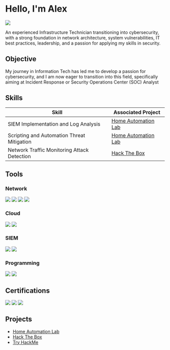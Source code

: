 # Hello, I'm Alex
<a href="[https://linkedin.com](https://www.linkedin.com/in/alexajones/)"><img src="https://img.shields.io/badge/-LinkedIn-0072b1?&style=for-the-badge&logo=linkedin&logoColor=white" /></a>

An experienced Infrastructure Technician transitioning into cybersecurity, with a strong foundation in network architecture, system vulnerabilities, IT best practices, leadership, and a passion for applying my skills in security.

## Objective

My journey in Information Tech has led me to develop a passion for cybersecurity, and I am now eager to transition into this field, specifically aiming at Incident Response or Security Operations Center (SOC) Analyst

## Skills

| Skill                                         | Associated Project         |
|-----------------------------------------------|----------------------------|
| SIEM Implementation and Log Analysis          | <a href="https://github.com/JonesGitH/Home-Automation-Lab/tree/main">Home Automation Lab</a>|
| Scripting and Automation Threat Mitigation    | <a href="https://github.com/JonesGitH/Home-Automation-Lab/tree/main">Home Automation Lab</a>|
| Network Traffic Monitoring Attack Detection   | <a href="https://app.hackthebox.com/profile/2006645">Hack The Box</a>



## Tools

### Network
<div>
    <img src="https://img.shields.io/badge/-Wireshark-1679A7?&style=for-the-badge&logo=Wireshark&logoColor=white" />
    <img src="https://img.shields.io/badge/-Nmap-000080?style=for-the-badge&logo=World&logoColor=white" />
    <img src="https://img.shields.io/badge/-Metasploit-0576b3?style=for-the-badge&logo=Metasploit&logoColor=white" />
    <img src="https://img.shields.io/badge/-Burp%20Suite-FF6F00?style=for-the-badge&logo=Burp%20Suite&logoColor=white" />
</div>

### Cloud
<div>
    <img src="https://img.shields.io/badge/-Google%20Cloud-4285F4?style=for-the-badge&logo=Google%20Cloud&logoColor=white" />
    <img src="https://img.shields.io/badge/-Amazon%20Web%20Services-232F3E?style=for-the-badge&logo=Amazon%20AWS&logoColor=FF9900" />
</div>

### SIEM
<div>
    <img src="https://img.shields.io/badge/-Splunk-000000?&style=for-the-badge&logo=Splunk&logoColor=white" />
    <img src="https://img.shields.io/badge/-Wazuh-0056D5?style=for-the-badge&logo=Wazuh&logoColor=white" />
</div>

### Programming  
<div>
    <img src="https://img.shields.io/badge/-Python-3776AB?style=for-the-badge&logo=Python&logoColor=white" />
    <img src="https://img.shields.io/badge/-PowerShell-5391FE?style=for-the-badge&logo=PowerShell&logoColor=white" />
</div>

## Certifications
<div>
<img src="https://img.shields.io/badge/-Security%2B-FF0000?&style=for-the-badge&logo=CompTIA&logoColor=white" />
<img src="https://img.shields.io/badge/-Microsoft_MCSA-0078D4?style=for-the-badge&logo=Microsoft&logoColor=white" />
<img src="https://img.shields.io/badge/-Cybersecurity%20Infrastructure%20Technician%20(Level%201)-2E86C1?style=for-the-badge&logo=Collin%20College&logoColor=white" />

</div>

## Projects
- <a href="https://github.com/JonesGitH/Home-Automation-Lab/tree/main">Home Automation Lab</a>
- <a href="https://app.hackthebox.com/profile/2006645">Hack The Box</a>
- <a href="https://tryhackme.com/p/Tuari">Try HackMe</a>
  
